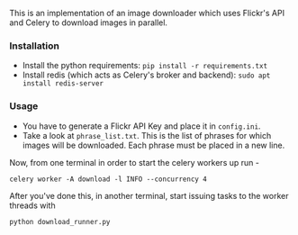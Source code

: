This is an implementation of an image downloader which uses Flickr's API and Celery to download images in parallel.

### Installation

- Install the python requirements: `pip install -r requirements.txt`
- Install redis (which acts as Celery's broker and backend): `sudo apt install redis-server`

### Usage

- You have to generate a Flickr API Key and place it in `config.ini`.
- Take a look at `phrase_list.txt`. This is the list of phrases for which images will be downloaded. Each phrase must be placed in a new line.

Now, from one terminal in order to start the celery workers up run - 

`celery worker -A download -l INFO --concurrency 4`

After you've done this, in another terminal, start issuing tasks to the worker threads with

`python download_runner.py`
